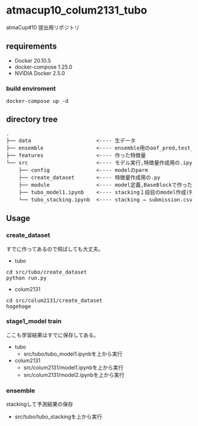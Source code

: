 # atmacup10_colum2131_tubo
atmaCup#10 提出用リポジトリ

## requirements
* Docker 20.10.5
* docker-compose 1.25.0
* NVIDIA Docker 2.5.0

### build enviroment 
<pre>
docker-compose up -d
</pre>


## directory tree
<pre>
.
├── data                     <---- 生データ
├── ensemble                 <---- ensemble用のoof_pred,test_pred
├── features                 <---- 作った特徴量
└── src                      <---- モデル実行,特徴量作成用の.ipynb,.py
    ├── config               <---- modelのparm
    ├── create_dataset       <---- 特徴量作成用の.py
    ├── module               <---- model定義,BaseBlockで作った特徴量作成module
    ├── tubo_model1.ipynb    <---- stacking１段目のmodel作成(特徴量作成もこのファイルでできる）
    └── tubo_stacking.ipynb  <---- stacking → submission.csv作成
</pre>

## Usage
### create_dataset
すでに作ってあるので飛ばしても大丈夫。
- tubo
<pre>
cd src/tubo/create_dataset
python run.py
</pre>
- colum2131
<pre>
cd src/colum2131/create_dataset
hogehoge
</pre>
### stage1_model train
ここも学習結果はすでに保存してある。
- tubo
    - src/tubo/tubo_model1.ipynbを上から実行
- colum2131
    - src/colum2131/model1.ipynbを上から実行
    - src/colum2131/model2.ipynbを上から実行
### ensemble
stackingして予測結果の保存
- src/tubo/tubo_stackingを上から実行
